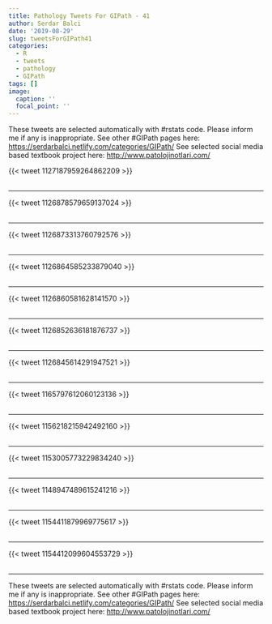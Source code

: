 ```yaml
---
title: Pathology Tweets For GIPath - 41
author: Serdar Balci
date: '2019-08-29'
slug: tweetsForGIPath41
categories:
  - R
  - tweets
  - pathology
  - GIPath
tags: []
image:
  caption: ''
  focal_point: ''
---
```



These tweets are selected automatically with #rstats code. Please inform me if any is inappropriate.
See other #GIPath pages here: https://serdarbalci.netlify.com/categories/GIPath/ 
See selected social media based textbook project here: http://www.patolojinotlari.com/

{{< tweet 1127187959264862209 >}}
<br>
<br>
<hr>
{{< tweet 1126878579659137024 >}}
<br>
<br>
<hr>
{{< tweet 1126873313760792576 >}}
<br>
<br>
<hr>
{{< tweet 1126864585233879040 >}}
<br>
<br>
<hr>
{{< tweet 1126860581628141570 >}}
<br>
<br>
<hr>
{{< tweet 1126852636181876737 >}}
<br>
<br>
<hr>
{{< tweet 1126845614291947521 >}}
<br>
<br>
<hr>
{{< tweet 1165797612060123136 >}}
<br>
<br>
<hr>
{{< tweet 1156218215942492160 >}}
<br>
<br>
<hr>
{{< tweet 1153005773229834240 >}}
<br>
<br>
<hr>
{{< tweet 1148947489615241216 >}}
<br>
<br>
<hr>
{{< tweet 1154411879969775617 >}}
<br>
<br>
<hr>
{{< tweet 1154412099604553729 >}}
<br>
<br>
<hr>


These tweets are selected automatically with #rstats code. Please inform me if any is inappropriate.
See other #GIPath pages here: https://serdarbalci.netlify.com/categories/GIPath/ 
See selected social media based textbook project here: http://www.patolojinotlari.com/
